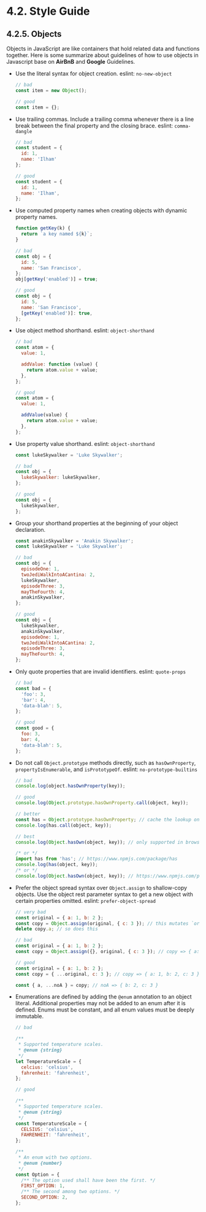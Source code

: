 # 4.2. Style Guide

## 4.2.5. Objects

Objects in JavaScript are like containers that hold related data and functions together. Here is some summarize about guidelines of how to use objects in Javascript base on **AirBnB** and **Google** Guidelines.

- Use the literal syntax for object creation. eslint: `no-new-object`

  ```javascript
  // bad
  const item = new Object();

  // good
  const item = {};
  ```

- Use trailing commas. Include a trailing comma whenever there is a line break between the final property and the closing brace. eslint: `comma-dangle`

  ```javascript
  // bad
  const student = {
    id: 1,
    name: 'Ilham'
  };

  // good
  const student = {
    id: 1,
    name: 'Ilham',
  };
  ```

- Use computed property names when creating objects with dynamic property names.

  ```javascript
  function getKey(k) {
    return `a key named ${k}`;
  }

  // bad
  const obj = {
    id: 5,
    name: 'San Francisco',
  };
  obj[getKey('enabled')] = true;

  // good
  const obj = {
    id: 5,
    name: 'San Francisco',
    [getKey('enabled')]: true,
  };
  ```

- Use object method shorthand. eslint: `object-shorthand`

  ```javascript
  // bad
  const atom = {
    value: 1,

    addValue: function (value) {
      return atom.value + value;
    },
  };

  // good
  const atom = {
    value: 1,

    addValue(value) {
      return atom.value + value;
    },
  };
  ```

- Use property value shorthand. eslint: `object-shorthand`

  ```javascript
  const lukeSkywalker = 'Luke Skywalker';

  // bad
  const obj = {
    lukeSkywalker: lukeSkywalker,
  };

  // good
  const obj = {
    lukeSkywalker,
  };
  ```

- Group your shorthand properties at the beginning of your object declaration.

  ```javascript
  const anakinSkywalker = 'Anakin Skywalker';
  const lukeSkywalker = 'Luke Skywalker';

  // bad
  const obj = {
    episodeOne: 1,
    twoJediWalkIntoACantina: 2,
    lukeSkywalker,
    episodeThree: 3,
    mayTheFourth: 4,
    anakinSkywalker,
  };

  // good
  const obj = {
    lukeSkywalker,
    anakinSkywalker,
    episodeOne: 1,
    twoJediWalkIntoACantina: 2,
    episodeThree: 3,
    mayTheFourth: 4,
  };
  ```

- Only quote properties that are invalid identifiers. eslint: `quote-props`

  ```javascript
  // bad
  const bad = {
    'foo': 3,
    'bar': 4,
    'data-blah': 5,
  };

  // good
  const good = {
    foo: 3,
    bar: 4,
    'data-blah': 5,
  };
  ```

- Do not call `Object.prototype` methods directly, such as `hasOwnProperty`, `propertyIsEnumerable`, and `isPrototypeOf`. eslint: `no-prototype-builtins`

  ```javascript
  // bad
  console.log(object.hasOwnProperty(key));

  // good
  console.log(Object.prototype.hasOwnProperty.call(object, key));

  // better
  const has = Object.prototype.hasOwnProperty; // cache the lookup once, in module scope.
  console.log(has.call(object, key));

  // best
  console.log(Object.hasOwn(object, key)); // only supported in browsers that support ES2022

  /* or */
  import has from 'has'; // https://www.npmjs.com/package/has
  console.log(has(object, key));
  /* or */
  console.log(Object.hasOwn(object, key)); // https://www.npmjs.com/package/object.hasown
  ```

- Prefer the object spread syntax over `Object.assign` to shallow-copy objects. Use the object rest parameter syntax to get a new object with certain properties omitted. eslint: `prefer-object-spread`

  ```javascript
  // very bad
  const original = { a: 1, b: 2 };
  const copy = Object.assign(original, { c: 3 }); // this mutates `original` ಠ_ಠ
  delete copy.a; // so does this

  // bad
  const original = { a: 1, b: 2 };
  const copy = Object.assign({}, original, { c: 3 }); // copy => { a: 1, b: 2, c: 3 }

  // good
  const original = { a: 1, b: 2 };
  const copy = { ...original, c: 3 }; // copy => { a: 1, b: 2, c: 3 }

  const { a, ...noA } = copy; // noA => { b: 2, c: 3 }
  ```

- Enumerations are defined by adding the `@enum` annotation to an object literal. Additional properties may not be added to an enum after it is defined. Enums must be constant, and all enum values must be deeply immutable.

  ```javascript
  // bad

  /**
   * Supported temperature scales.
   * @enum {string}
   */
  let TemperatureScale = {
    celcius: 'celsius',
    fahrenheit: 'fahrenheit',
  };

  // good

  /**
   * Supported temperature scales.
   * @enum {string}
   */
  const TemperatureScale = {
    CELSIUS: 'celsius',
    FAHRENHEIT: 'fahrenheit',
  };

  /**
   * An enum with two options.
   * @enum {number}
   */
  const Option = {
    /** The option used shall have been the first. */
    FIRST_OPTION: 1,
    /** The second among two options. */
    SECOND_OPTION: 2,
  };
  ```

